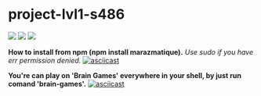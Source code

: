 # project-lvl1-s486
<a href="https://codeclimate.com/github/codeclimate/codeclimate/maintainability"><img src="https://api.codeclimate.com/v1/badges/a99a88d28ad37a79dbf6/maintainability" /></a>
<a href="https://codeclimate.com/github/codeclimate/codeclimate/test_coverage"><img src="https://api.codeclimate.com/v1/badges/a99a88d28ad37a79dbf6/test_coverage" /></a>
<a href="https://travis-ci.com/marazmatique/project-lvl1-s486"><img src="https://travis-ci.com/marazmatique/project-lvl1-s486.svg?branch=master"></a>

**How to install from npm (npm install marazmatique).**
_Use sudo if you have err permission denied._
[![asciicast](https://asciinema.org/a/XLOcmb6J6XE0Oh0Co6sMsPxry.svg)](https://asciinema.org/a/XLOcmb6J6XE0Oh0Co6sMsPxry)

**You're can play on 'Brain Games' everywhere in your shell, by just run comand 'brain-games'.**
[![asciicast](https://asciinema.org/a/280329.svg)](https://asciinema.org/a/280329)